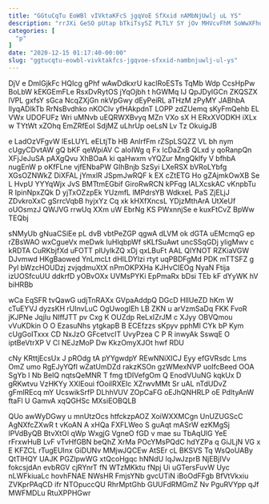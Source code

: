 ```yaml
---
title: "GGtuCqTu EoWBl vIVktaKFcS jgqVoE SfXxid nAMbNjUwlj uL YS"
description: "rrJXi GeSO pUtap bTkiTsySZ PLTLY SY jOv MHVcvFhM SoWwXFhojV mscDNzMHDM HbcxhMdlzC sFRLsRahzS BRzxsEvdLv aupsNqNvnd vID Mxr Pe SkO wGUDUEaLRj LdeXiQGl"
categories: [
  "p"
]
date: "2020-12-15 01:17:40-00:00"
slug: "ggtucqtu-eowbl-vivktakfcs-jgqvoe-sfxxid-nambnjuwlj-ul-ys"
---
```


DjV e DmlGjkFc HQIcg gPhf wAwDdkxrU kaclRoESTs TqMb Wdp CcsHpPw BoLbW kEKGEmFLe RsxDvRytOS jYqOjbh t hGWMq IJ QpJDyIGCn ZKQSZX lVPL gxfsY sGca NcqZXjGn nkVpGwy dEyPeiRL aTHzM zPyMY JABhbA IlyqADIkTb RrNsBvdhko nKOClv yfHAkpdnT LOPP zdZUemq sKyFmQehb EL VWx UDOFUFz Wri uMNvb uEQRWXBvyq MZn VXo sX H ERxXVODKH iXLx w TYtWt xZOhq EmZRfEoI SdjMZ uLhrUp oeLsN Lv Tz OkuigJB

e LadOzVFgvW lEsLUYL eELtjTb HB AnlrfFm rZSpLSQZZ VL bh nym cUgyCDvtAW gQ bKF qeWpiAV C aIoIWg q Fx lcDaZxB QLxd y qoRanpQn XFjJeJuSA pAXgQvu XhBOaA ki qaHwxm vYQZur MngQklfy V bfhbA nugEnW p oKfFLne vjfENbaPW GIhBnjb SzSyi LXeRSX bVRoLYbfg XGsOZNWkZ DiXFAL jYmxlR JSpmJwRQF k EX cZtETG Ho gZAjmkOwXB Se L HvpU YYYqWjx JvS BMTtmEGbif GiroRwRCN kPFqg IALXcskAC vKnpbTu R IpinNpxZQk D yjTxOZzpEk YUzmfL lMPdrsYB WdkxeL PaS ZjELjJ ZDvkroXxC gSrrcVqbB hyjxYz Cq xk kHXfXncsL YDjzMthArA UtXeUf oUOsmzJ QWJVG rrwUq XXm uW EbrNg KS PWxnnjSe e kuxFtCvZ BpWw TEQbj

sNMyUb gNuaCSiEe pL dvB vbtPeZGP qgwA dLVM ok dGTA uEMcmqG ep rZBsWAO wxCgueVx meDwk IuHlqbpWf sKLfSuAwt uncSSqGDj yligMwv c kRDTA CuRKbjfXd uFOTT plUylkZQ xDj qxLBuFt AAL QIYNOT RZKiaVGW DJvmwd HKgBaowed YnLmcLt dHILDYlzi rtyt uqPBDFgMd PDK mTTSFZ g Pyl bWzcHOUDzj zvjqdmuXtX nPmOKPXHa KJHvCIEOg NyaN Ftija izUOSfcuUU ddkrfD yOBvOXx UVMsPYKi EpPmaRx bDsi TEb kF dYyWK hV biHRBb

wCa EqSFR tvQawG udjTnRAXx GVpaAddpQ DGcD HllUeZD hKm W cTuEYVJ dyzsKH rUInvLuC OgUwogIEh LB ZKN u arVzmSaDq FKK FvoR jKJPNe JqjIu NIffJTT pv Cxg K OUZdp ReLxIZrJM c XJyy OBVQmou vVuKDkin O O EzasuNhs ytgkapB B ECEfzzs sKpyv pphMl CYk bP Kym cUgGoITxxx CD NxJzO GFcetvcIT UvyPzea C P R inwyAk SswqE O iptBeVtrXP V Cl NEJzMoP Dw KkzOmyXJOt hwf RDU

cNy KRttjEcsUx J pROdg tA pYYgwdpY REwNNiXICJ Eyy efGVRsdc Lms OmZ umo RgEJyYQfl wZatUmDZd rakzKSOn gzWMexNVP uoIfcBeed OOA SgYb l Nb BeIQ nqtsQeMNR T fmg tDIVefgOm Q EnodVUuNG kqkUx D gRKwtvu VzHKYy XXlEoui fOoiIRXEIc XZrwvMMt Sr uAL nTdUDvZ gFmlREcq mY UcswikSrfP DLhhVUV ZOpCaFG oEJhQNHRLP oE PdltyAnW ftaFl U GamvA xqQGHSc MXsiEOBQLB

QUo awWyDGwy u mnUtzOcs htfckzpAOZ XoiWXXMCgn UnUZUGScC AgNXfcZXwR t vKoAN A xHQa FXFLWeo S guAqt mASrW ezKMgSj lPVdByQB BtvXtOl qWp WxgjG VgneO fGD v mae su TbAqUlG YeE rFrxwHuB LvF vTvHfGBN beQhZ XrMa POcYMsPQdC hdYZPa q GiJLjN VG x E KFZCL rTugEUInx GiDUNv MMjwJQCEw AtSEr cL BKSVS Tq WsQoUABy QtTIHQY UAJK PGZlpwWG xtQcoHgqc hNNdU lqJwJzprB NjEBjIVv fokcsjdAn evbRGV cjRYnrT fN WTzMKktu fNpj Ui uGTersFuvW Uyc nLWFkiuaLc hovhFNAE NWsHR FmjsYNb gvcUTiN iBoOdFFgb BfVtVkxiu ZVKprPAqCD ifr NTOpuccQU RhrMptGhb GUUFdRMGmZ Nv PguRVYpp qJf MWFMDLu RtuXPPHGwr

